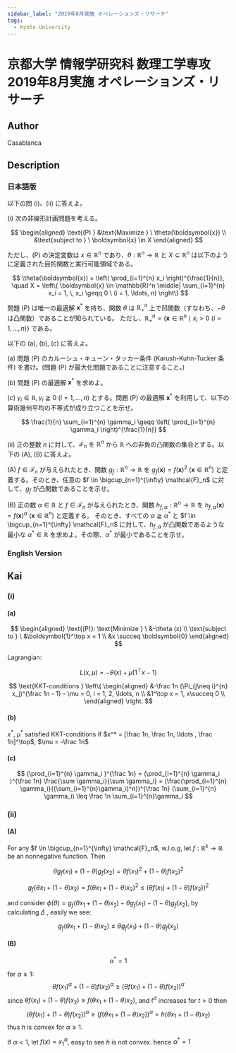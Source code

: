```yaml
---
sidebar_label: "2019年8月実施 オペレーションズ・リサーチ"
tags:
  - Kyoto-University
---
```

# 京都大学 情報学研究科 数理工学専攻 2019年8月実施 オペレーションズ・リサーチ

## **Author**
Casablanca

## **Description**
### 日本語版
以下の問 (i)、(ii) に答えよ。

(i) 次の非線形計画問題を考える。
 
$$
\begin{aligned}
\text{(P) } &\text{Maximize } \ \theta(\boldsymbol{x}) \\
&\text{subject to } \ \boldsymbol{x} \in X
\end{aligned}
$$

ただし、(P) の決定変数は $x \in \mathbb{R}^n$ であり、$\theta : \mathbb{R}^n \rightarrow \mathbb{R}$ と $X \subseteq \mathbb{R}^n$ は以下のように定義された目的関数と実行可能領域である。

$$
\theta(\boldsymbol{x}) = \left( \prod_{i=1}^{n} x_i \right)^{\frac{1}{n}}, \quad X = \left\{ \boldsymbol{x} \in \mathbb{R}^n \middle| \sum_{i=1}^{n} x_i = 1, \, x_i \geqq 0 \ (i = 1, \ldots, n) \right\}
$$

問題 (P) は唯一の最適解 $\boldsymbol{x}^*$ を持ち、関数 $\theta$ は $\mathbb{R}_{+}^n$ 上で凹関数（すなわち、$-\theta$ は凸関数）であることが知られている。
ただし、$\mathbb{R}_{+}^n = \{ \boldsymbol{x} \in \mathbb{R}^n \mid x_i > 0 \ (i = 1, \ldots, n) \}$ である。

以下の (a), (b), $(c)$ に答えよ。

(a) 問題 (P) のカルーシュ・キューン・タッカー条件 (Karush-Kuhn-Tucker 条件) を書け。(問題 (P) が最大化問題であることに注意すること。)

(b) 問題 (P) の最適解 $\boldsymbol{x}^*$ を求めよ。

$(c)$ $\gamma_i \in \mathbb{R}, \, \gamma_i \geqq 0 \ (i = 1, \ldots, n)$ とする。問題 (P) の最適解 $\boldsymbol{x}^*$ を利用して、以下の算術幾何平均の不等式が成り立つことを示せ。

$$
\frac{1}{n} \sum_{i=1}^{n} \gamma_i \geqq \left( \prod_{i=1}^{n} \gamma_i \right)^{\frac{1}{n}}
$$

(ii) 正の整数 $n$ に対して、$\mathcal{F}_n$ を $\mathbb{R}^n$ から $\mathbb{R}$ への非負の凸関数の集合とする。以下の (A), (B) に答えよ。

(A) $f \in \mathcal{F}_n$ が与えられたとき、関数 $g_f : \mathbb{R}^n \rightarrow \mathbb{R}$ を $g_f(\boldsymbol{x}) = f(\boldsymbol{x})^2 \ (\boldsymbol{x} \in \mathbb{R}^n)$ と定義する。そのとき、任意の $f \in \bigcup_{n=1}^{\infty} \mathcal{F}_n$ に対して、$g_f$ が凸関数であることを示せ。

(B) 正の数 $\alpha \in \mathbb{R}$ と $f \in \mathcal{F}_n$ が与えられたとき、関数 $h_{f,\alpha} : \mathbb{R}^n \rightarrow \mathbb{R}$ を $h_{f,\alpha}(\boldsymbol{x}) = f(\boldsymbol{x})^{\alpha} \ (\boldsymbol{x} \in \mathbb{R}^n)$ と定義する。
そのとき、すべての $\alpha \geqq \alpha^*$ と $f \in \bigcup_{n=1}^{\infty} \mathcal{F}_n$ に対して、$h_{f,\alpha}$ が凸関数であるような最小な $\alpha^* \in \mathbb{R}$ を求めよ。その際、$\alpha^*$ が最小であることを示せ。


### English Version

## **Kai**
### (i)
#### (a)

$$
\begin{aligned}
\text{(P)}: \text{Minimize } \ &-\theta (x) \\
\text{subject to } \ &\boldsymbol{1}^\top x = 1 \\
&x \succeq \boldsymbol{0}
\end{aligned}
$$

Lagrangian:

$$
L(x, \mu) = -\theta (x) + \mu (1^\top x - 1)
$$

$$
\text{KKT-conditions } \left\{
\begin{aligned}
&-\frac 1n (\Pi_{j\neq i}^{n} x_j)^{\frac 1n - 1} - \mu = 0, i = 1, 2, \ldots, n \\
&1^\top x = 1, x\succeq 0 \\
\end{aligned}
\right.
$$

#### (b)
$x^*$, $\mu ^*$ satisfied KKT-conditions if $x^* = [\frac 1n, \frac 1n, \ldots , \frac 1n]^\top$, $\mu = -\frac 1n$

#### $(c)$

$$
(\prod_{i=1}^{n} \gamma_i )^{\frac 1n} = (\prod_{i=1}^{n} \gamma_i )^{\frac 1n} \frac{\sum \gamma_i}{\sum \gamma_i}  = (\frac{\prod_{i=1}^{n} \gamma_i}{(\sum_{i=1}^{n}\gamma_i)^n})^{\frac 1n} (\sum_{i=1}^{n} \gamma_i) \leq \frac 1n \sum_{i=1}^{n}\gamma_i
$$

### (ii)
#### (A)
For any $f \in \bigcup_{n=1}^{\infty} \mathcal{F}_n$, w.l.o.g, let $f : \mathbb{R}^k \rightarrow \mathbb{R}$ be an nonnegative function.
Then

$$
\theta g_f( x_1) + (1-\theta)g_f(x_2) = \theta f( x_1)^2 + (1-\theta) f( x_2)^2
$$

$$
g_f(\theta x_1 + (1-\theta)x_2) = f(\theta x_1 + (1-\theta)x_2) ^ 2 \leq (\theta f( x_1) + (1-\theta) f( x_2)) ^2
$$

and consider $\phi(\theta) =g_f(\theta x_1 + (1-\theta)x_2) - \theta g_f( x_1) - (1-\theta)g_f(x_2)$,
by calculating $\Delta$ , easily we see:

$$g_f(\theta x_1 + (1-\theta)x_2) \leq \theta g_f( x_1) + (1-\theta)g_f(x_2) $$

#### (B)

$$
\alpha ^* = 1
$$

for $\alpha \geq 1$:
$$\theta f(x_1)^{\alpha} + (1-\theta)f(x_2) ^{\alpha} \geq (\theta f(x_1) + (1-\theta)f(x_2))^{\alpha}$$
since $\theta f(x_1) + (1-\theta)f(x_2) \geq f(\theta x_1 + (1-\theta)x_2)$, and $t^{\alpha}$ increases for $t>0$
then
$$(\theta f(x_1) + (1-\theta)f(x_2))^{\alpha} \geq (f(\theta x_1 + (1-\theta)x_2))^{\alpha } = h(\theta x_1 + (1-\theta)x_2)$$
thus $h$ is convex for $\alpha \geq 1$.

If $\alpha < 1$, let $f(x) = x_1^{\alpha}$, easy to see $h$ is not convex.
hence $\alpha^* = 1$
